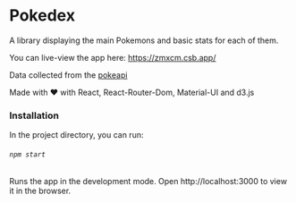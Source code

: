# Pokedex

A library displaying the main Pokemons and basic stats for each of them.

You can live-view the app here: https://zmxcm.csb.app/

Data collected from the [pokeapi](https://pokeapi.co/)

Made with ❤️ with React, React-Router-Dom, Material-UI and d3.js

### Installation

In the project directory, you can run:

###### `npm start`

Runs the app in the development mode.
Open http://localhost:3000 to view it in the browser.
